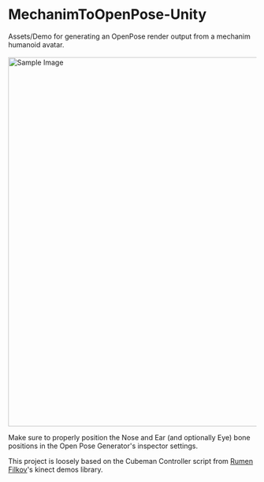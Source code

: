 # MechanimToOpenPose-Unity
Assets/Demo for generating an OpenPose render output from a mechanim humanoid avatar. 
<br><br>
<img src="https://github.com/user-attachments/assets/89ff44cc-1817-4daf-9fdb-731d594dc079" alt="Sample Image" style="width: 750px;">
<br>

Make sure to properly position the Nose and Ear (and optionally Eye) bone positions in the Open Pose Generator's inspector settings.

This project is loosely based on the Cubeman Controller script from [Rumen Filkov](https://github.com/rfilkov)'s kinect demos library.
